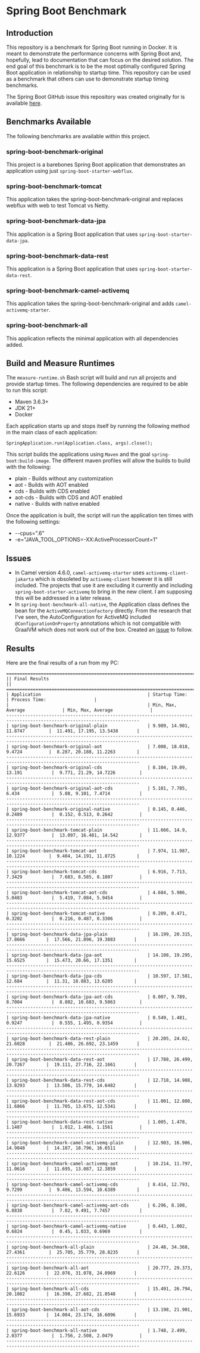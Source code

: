# Spring Boot Benchmark

## Introduction

This repository is a benchmark for Spring Boot running in Docker.
It is meant to demonstrate the performance concerns with Spring Boot and, hopefully, lead to documentation that can focus on the desired solution.
The end goal of this benchmark is to be the most optimally configured Spring Boot application in relationship to startup time.
This repository can be used as a benchmark that others can use to demonstrate startup timing benchmarks.

The Spring Boot GitHub issue this repository was created originally for is available [here](https://github.com/spring-projects/spring-boot/issues/19911).

## Benchmarks Available

The following benchmarks are available within this project.

### spring-boot-benchmark-original

This project is a barebones Spring Boot application that demonstrates an application using just `spring-boot-starter-webflux`.

### spring-boot-benchmark-tomcat

This application takes the spring-boot-benchmark-original and replaces webflux with web to test Tomcat vs Netty.

### spring-boot-benchmark-data-jpa

This application is a Spring Boot application that uses `spring-boot-starter-data-jpa`.

### spring-boot-benchmark-data-rest

This application is a Spring Boot application that uses `spring-boot-starter-data-rest`.

### spring-boot-benchmark-camel-activemq

This application takes the spring-boot-benchmark-original and adds `camel-activemq-starter`.

### spring-boot-benchmark-all

This application reflects the minimal application with all dependencies added.

## Build and Measure Runtimes

The `measure-runtime.sh` Bash script will build and run all projects and provide startup times. The following dependencies are required to be able to run this script:

- Maven 3.6.3+
- JDK 21+
- Docker

Each application starts up and stops itself by running the following method in the main class of each application:

`SpringApplication.run(Application.class, args).close();`

This script builds the applications using `Maven` and the goal `spring-boot:build-image`. The different maven profiles will allow the builds to build with the following:

- plain - Builds without any customization
- aot - Builds with AOT enabled
- cds - Builds with CDS enabled
- aot-cds - Builds with CDS and AOT enabled
- native - Builds with native enabled

Once the application is built, the script will run the application ten times with the following settings:

- --cpus=".6"
- -e="JAVA_TOOL_OPTIONS=-XX:ActiveProcessorCount=1"

## Issues

- In Camel version 4.6.0, `camel-activemq-starter` uses `activemq-client-jakarta` which is obsoleted by `activemq-client` however it is still included. The projects that use it are excluding it currently and including `spring-boot-starter-activemq` to bring in the new client. I am supposing this will be addressed in a later release.
- In `spring-boot-benchmark-all-native`, the Application class defines the bean for the `ActiveMQConnectionFactory` directly. From the research that I've seen, the AutoConfiguration for ActiveMQ included `@ConfigurationOnProperty` annotations which is not compatible with GraalVM which does not work out of the box. Created an [issue](https://github.com/spring-projects/spring-boot/issues/41212) to follow.

## Results

Here are the final results of a run from my PC:

```
========================================================================================================================
|| Final Results                                                                                                      ||
========================================================================================================================
| Application                                        | Startup Time:                  | Process Time:                  |
|                                                    | Min, Max, Average              | Min, Max, Average              |
------------------------------------------------------------------------------------------------------------------------
| spring-boot-benchmark-original-plain               | 9.989, 14.901, 11.8747         |  11.491, 17.195, 13.5438       |
------------------------------------------------------------------------------------------------------------------------
| spring-boot-benchmark-original-aot                 | 7.008, 18.018, 9.4724          |  8.287, 20.188, 11.2263        |
------------------------------------------------------------------------------------------------------------------------
| spring-boot-benchmark-original-cds                 | 8.104, 19.09, 13.191           |  9.771, 21.29, 14.7226         |
------------------------------------------------------------------------------------------------------------------------
| spring-boot-benchmark-original-aot-cds             | 5.181, 7.785, 6.434            |  5.88, 9.101, 7.4714           |
------------------------------------------------------------------------------------------------------------------------
| spring-boot-benchmark-original-native              | 0.145, 0.446, 0.2489           |  0.152, 0.513, 0.2642          |
------------------------------------------------------------------------------------------------------------------------
| spring-boot-benchmark-tomcat-plain                 | 11.666, 14.9, 12.9377          |  13.097, 16.481, 14.542        |
------------------------------------------------------------------------------------------------------------------------
| spring-boot-benchmark-tomcat-aot                   | 7.974, 11.987, 10.1224         |  9.404, 14.191, 11.8725        |
------------------------------------------------------------------------------------------------------------------------
| spring-boot-benchmark-tomcat-cds                   | 6.916, 7.713, 7.3429           |  7.683, 8.585, 8.1807          |
------------------------------------------------------------------------------------------------------------------------
| spring-boot-benchmark-tomcat-aot-cds               | 4.684, 5.986, 5.0483           |  5.419, 7.084, 5.9454          |
------------------------------------------------------------------------------------------------------------------------
| spring-boot-benchmark-tomcat-native                | 0.209, 0.471, 0.3202           |  0.216, 0.487, 0.3306          |
------------------------------------------------------------------------------------------------------------------------
| spring-boot-benchmark-data-jpa-plain               | 16.199, 20.315, 17.8666        |  17.566, 21.896, 19.3883       |
------------------------------------------------------------------------------------------------------------------------
| spring-boot-benchmark-data-jpa-aot                 | 14.108, 19.295, 15.6525        |  15.473, 20.66, 17.1351        |
------------------------------------------------------------------------------------------------------------------------
| spring-boot-benchmark-data-jpa-cds                 | 10.597, 17.581, 12.684         |  11.31, 18.883, 13.6205        |
------------------------------------------------------------------------------------------------------------------------
| spring-boot-benchmark-data-jpa-aot-cds             | 8.007, 9.789, 8.7004           |  8.802, 10.683, 9.5063         |
------------------------------------------------------------------------------------------------------------------------
| spring-boot-benchmark-data-jpa-native              | 0.549, 1.481, 0.9247           |  0.555, 1.495, 0.9354          |
------------------------------------------------------------------------------------------------------------------------
| spring-boot-benchmark-data-rest-plain              | 20.205, 24.02, 21.6028         |  21.486, 26.692, 23.1459       |
------------------------------------------------------------------------------------------------------------------------
| spring-boot-benchmark-data-rest-aot                | 17.788, 26.499, 20.7267        |  19.111, 27.716, 22.1661       |
------------------------------------------------------------------------------------------------------------------------
| spring-boot-benchmark-data-rest-cds                | 12.718, 14.988, 13.8293        |  13.506, 15.779, 14.6482       |
------------------------------------------------------------------------------------------------------------------------
| spring-boot-benchmark-data-rest-aot-cds            | 11.001, 12.808, 11.6866        |  11.705, 13.675, 12.5341       |
------------------------------------------------------------------------------------------------------------------------
| spring-boot-benchmark-data-rest-native             | 1.005, 1.478, 1.1487           |  1.012, 1.486, 1.1561          |
------------------------------------------------------------------------------------------------------------------------
| spring-boot-benchmark-camel-activemq-plain         | 12.903, 16.906, 14.9848        |  14.187, 18.796, 16.6511       |
------------------------------------------------------------------------------------------------------------------------
| spring-boot-benchmark-camel-activemq-aot           | 10.214, 11.797, 11.0616        |  11.695, 13.087, 12.3859       |
------------------------------------------------------------------------------------------------------------------------
| spring-boot-benchmark-camel-activemq-cds           | 8.414, 12.793, 9.7299          |  9.406, 13.594, 10.6389        |
------------------------------------------------------------------------------------------------------------------------
| spring-boot-benchmark-camel-activemq-aot-cds       | 6.296, 8.108, 6.8838           |  7.02, 9.491, 7.7457           |
------------------------------------------------------------------------------------------------------------------------
| spring-boot-benchmark-camel-activemq-native        | 0.443, 1.002, 0.6824           |  0.45, 1.033, 0.6969           |
------------------------------------------------------------------------------------------------------------------------
| spring-boot-benchmark-all-plain                    | 24.48, 34.368, 27.4361         |  25.705, 35.779, 28.8235       |
------------------------------------------------------------------------------------------------------------------------
| spring-boot-benchmark-all-aot                      | 20.777, 29.373, 22.6126        |  22.076, 31.078, 24.0969       |
------------------------------------------------------------------------------------------------------------------------
| spring-boot-benchmark-all-cds                      | 15.491, 26.794, 20.1082        |  16.398, 27.682, 21.0548       |
------------------------------------------------------------------------------------------------------------------------
| spring-boot-benchmark-all-aot-cds                  | 13.198, 21.901, 15.6933        |  14.004, 23.174, 16.6096       |
------------------------------------------------------------------------------------------------------------------------
| spring-boot-benchmark-all-native                   | 1.748, 2.499, 2.0377           |  1.756, 2.508, 2.0479          |
------------------------------------------------------------------------------------------------------------------------
```
